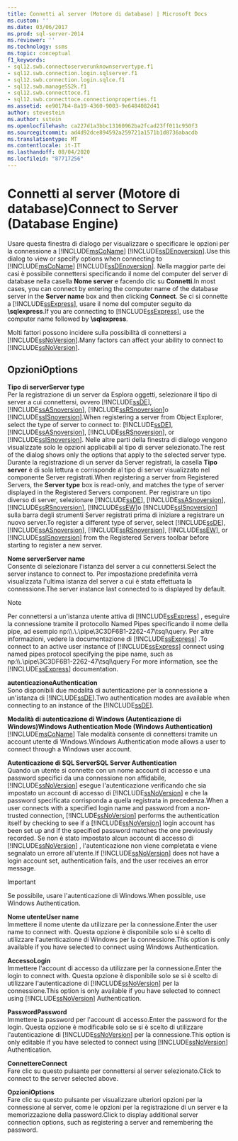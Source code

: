 ```yaml
---
title: Connetti al server (Motore di database) | Microsoft Docs
ms.custom: ''
ms.date: 03/06/2017
ms.prod: sql-server-2014
ms.reviewer: ''
ms.technology: ssms
ms.topic: conceptual
f1_keywords:
- sql12.swb.connectoserverunknownservertype.f1
- sql12.swb.connection.login.sqlserver.f1
- sql12.swb.connection.login.sqlce.f1
- sql12.swb.manageSS2k.f1
- sql12.swb.connecttoce.f1
- sql12.swb.connecttoce.connectionproperties.f1
ms.assetid: ee9017b4-8a19-4360-9003-9e6484082d41
author: stevestein
ms.author: sstein
ms.openlocfilehash: ca227d1a3bbc13160962ba2fcad23ff011c950f3
ms.sourcegitcommit: ad4d92dce894592a259721a1571b1d8736abacdb
ms.translationtype: MT
ms.contentlocale: it-IT
ms.lasthandoff: 08/04/2020
ms.locfileid: "87717256"
---
```

# <a name="connect-to-server-database-engine"></a><span data-ttu-id="62fbf-102">Connetti al server (Motore di database)</span><span class="sxs-lookup"><span data-stu-id="62fbf-102">Connect to Server (Database Engine)</span></span>
  <span data-ttu-id="62fbf-103">Usare questa finestra di dialogo per visualizzare o specificare le opzioni per la connessione a [!INCLUDE[msCoName](../../includes/msconame-md.md)] [!INCLUDE[ssDEnoversion](../../includes/ssdenoversion-md.md)].</span><span class="sxs-lookup"><span data-stu-id="62fbf-103">Use this dialog to view or specify options when connecting to [!INCLUDE[msCoName](../../includes/msconame-md.md)] [!INCLUDE[ssDEnoversion](../../includes/ssdenoversion-md.md)].</span></span> <span data-ttu-id="62fbf-104">Nella maggior parte dei casi è possibile connettersi specificando il nome del computer del server di database nella casella **Nome server** e facendo clic su **Connetti**.</span><span class="sxs-lookup"><span data-stu-id="62fbf-104">In most cases, you can connect by entering the computer name of the database server in the **Server name** box and then clicking **Connect**.</span></span> <span data-ttu-id="62fbf-105">Se ci si connette a [!INCLUDE[ssExpress](../../includes/ssexpress-md.md)], usare il nome del computer seguito da **\sqlexpress**.</span><span class="sxs-lookup"><span data-stu-id="62fbf-105">If you are connecting to [!INCLUDE[ssExpress](../../includes/ssexpress-md.md)], use the computer name followed by **\sqlexpress**.</span></span>  
  
 <span data-ttu-id="62fbf-106">Molti fattori possono incidere sulla possibilità di connettersi a [!INCLUDE[ssNoVersion](../../includes/ssnoversion-md.md)].</span><span class="sxs-lookup"><span data-stu-id="62fbf-106">Many factors can affect your ability to connect to [!INCLUDE[ssNoVersion](../../includes/ssnoversion-md.md)].</span></span>  
  
## <a name="options"></a><span data-ttu-id="62fbf-107">Opzioni</span><span class="sxs-lookup"><span data-stu-id="62fbf-107">Options</span></span>  
 <span data-ttu-id="62fbf-108">**Tipo di server**</span><span class="sxs-lookup"><span data-stu-id="62fbf-108">**Server type**</span></span>  
 <span data-ttu-id="62fbf-109">Per la registrazione di un server da Esplora oggetti, selezionare il tipo di server a cui connettersi, ovvero [!INCLUDE[ssDE](../../includes/ssde-md.md)], [!INCLUDE[ssASnoversion](../../includes/ssasnoversion-md.md)], [!INCLUDE[ssRSnoversion](../../includes/ssrsnoversion-md.md)]o [!INCLUDE[ssISnoversion](../../includes/ssisnoversion-md.md)].</span><span class="sxs-lookup"><span data-stu-id="62fbf-109">When registering a server from Object Explorer, select the type of server to connect to: [!INCLUDE[ssDE](../../includes/ssde-md.md)], [!INCLUDE[ssASnoversion](../../includes/ssasnoversion-md.md)], [!INCLUDE[ssRSnoversion](../../includes/ssrsnoversion-md.md)], or [!INCLUDE[ssISnoversion](../../includes/ssisnoversion-md.md)].</span></span> <span data-ttu-id="62fbf-110">Nelle altre parti della finestra di dialogo vengono visualizzate solo le opzioni applicabili al tipo di server selezionato.</span><span class="sxs-lookup"><span data-stu-id="62fbf-110">The rest of the dialog shows only the options that apply to the selected server type.</span></span> <span data-ttu-id="62fbf-111">Durante la registrazione di un server da Server registrati, la casella **Tipo server** è di sola lettura e corrisponde al tipo di server visualizzato nel componente Server registrati.</span><span class="sxs-lookup"><span data-stu-id="62fbf-111">When registering a server from Registered Servers, the **Server type** box is read-only, and matches the type of server displayed in the Registered Servers component.</span></span> <span data-ttu-id="62fbf-112">Per registrare un tipo diverso di server, selezionare [!INCLUDE[ssDE](../../includes/ssde-md.md)], [!INCLUDE[ssASnoversion](../../includes/ssasnoversion-md.md)], [!INCLUDE[ssRSnoversion](../../includes/ssrsnoversion-md.md)], [!INCLUDE[ssEW](../../includes/ssew-md.md)]o [!INCLUDE[ssISnoversion](../../includes/ssisnoversion-md.md)] sulla barra degli strumenti Server registrati prima di iniziare a registrare un nuovo server.</span><span class="sxs-lookup"><span data-stu-id="62fbf-112">To register a different type of server, select [!INCLUDE[ssDE](../../includes/ssde-md.md)], [!INCLUDE[ssASnoversion](../../includes/ssasnoversion-md.md)], [!INCLUDE[ssRSnoversion](../../includes/ssrsnoversion-md.md)], [!INCLUDE[ssEW](../../includes/ssew-md.md)], or [!INCLUDE[ssISnoversion](../../includes/ssisnoversion-md.md)] from the Registered Servers toolbar before starting to register a new server.</span></span>  
  
 <span data-ttu-id="62fbf-113">**Nome server**</span><span class="sxs-lookup"><span data-stu-id="62fbf-113">**Server name**</span></span>  
 <span data-ttu-id="62fbf-114">Consente di selezionare l'istanza del server a cui connettersi.</span><span class="sxs-lookup"><span data-stu-id="62fbf-114">Select the server instance to connect to.</span></span> <span data-ttu-id="62fbf-115">Per impostazione predefinita verrà visualizzata l'ultima istanza del server a cui è stata effettuata la connessione.</span><span class="sxs-lookup"><span data-stu-id="62fbf-115">The server instance last connected to is displayed by default.</span></span>  
  
> [!NOTE]  
>  <span data-ttu-id="62fbf-116">Per connettersi a un'istanza utente attiva di [!INCLUDE[ssExpress](../../includes/ssexpress-md.md)] , eseguire la connessione tramite il protocollo Named Pipes specificando il nome della pipe, ad esempio np:\\\\.\\.\pipe\3C3DF6B1-2262-47\tsql\query. Per altre informazioni, vedere la documentazione di [!INCLUDE[ssExpress](../../includes/ssexpress-md.md)] .</span><span class="sxs-lookup"><span data-stu-id="62fbf-116">To connect to an active user instance of [!INCLUDE[ssExpress](../../includes/ssexpress-md.md)] connect using named pipes protocol specifying the pipe name, such as np:\\\\.\pipe\3C3DF6B1-2262-47\tsql\query For more information, see the [!INCLUDE[ssExpress](../../includes/ssexpress-md.md)] documentation.</span></span>  
  
 <span data-ttu-id="62fbf-117">**autenticazione**</span><span class="sxs-lookup"><span data-stu-id="62fbf-117">**Authentication**</span></span>  
 <span data-ttu-id="62fbf-118">Sono disponibili due modalità di autenticazione per la connessione a un'istanza di [!INCLUDE[ssDE](../../includes/ssde-md.md)].</span><span class="sxs-lookup"><span data-stu-id="62fbf-118">Two authentication modes are available when connecting to an instance of the [!INCLUDE[ssDE](../../includes/ssde-md.md)].</span></span>  
  
 <span data-ttu-id="62fbf-119">**Modalità di autenticazione di Windows (Autenticazione di Windows)**</span><span class="sxs-lookup"><span data-stu-id="62fbf-119">**Windows Authentication Mode (Windows Authentication)**</span></span>  
 [!INCLUDE[msCoName](../../includes/msconame-md.md)] <span data-ttu-id="62fbf-120">Tale modalità consente di connettersi tramite un account utente di Windows.</span><span class="sxs-lookup"><span data-stu-id="62fbf-120">Windows Authentication mode allows a user to connect through a Windows user account.</span></span>  
  
 <span data-ttu-id="62fbf-121">**Autenticazione di SQL Server**</span><span class="sxs-lookup"><span data-stu-id="62fbf-121">**SQL Server Authentication**</span></span>  
 <span data-ttu-id="62fbf-122">Quando un utente si connette con un nome account di accesso e una password specifici da una connessione non affidabile, [!INCLUDE[ssNoVersion](../../includes/ssnoversion-md.md)] esegue l'autenticazione verificando che sia impostato un account di accesso di [!INCLUDE[ssNoVersion](../../includes/ssnoversion-md.md)] e che la password specificata corrisponda a quella registrata in precedenza.</span><span class="sxs-lookup"><span data-stu-id="62fbf-122">When a user connects with a specified login name and password from a non-trusted connection, [!INCLUDE[ssNoVersion](../../includes/ssnoversion-md.md)] performs the authentication itself by checking to see if a [!INCLUDE[ssNoVersion](../../includes/ssnoversion-md.md)] login account has been set up and if the specified password matches the one previously recorded.</span></span> <span data-ttu-id="62fbf-123">Se non è stato impostato alcun account di accesso di [!INCLUDE[ssNoVersion](../../includes/ssnoversion-md.md)] , l'autenticazione non viene completata e viene segnalato un errore all'utente.</span><span class="sxs-lookup"><span data-stu-id="62fbf-123">If [!INCLUDE[ssNoVersion](../../includes/ssnoversion-md.md)] does not have a login account set, authentication fails, and the user receives an error message.</span></span>  
  
> [!IMPORTANT]  
>  <span data-ttu-id="62fbf-124">Se possibile, usare l'autenticazione di Windows.</span><span class="sxs-lookup"><span data-stu-id="62fbf-124">When possible, use Windows Authentication.</span></span>  
  
 <span data-ttu-id="62fbf-125">**Nome utente**</span><span class="sxs-lookup"><span data-stu-id="62fbf-125">**User name**</span></span>  
 <span data-ttu-id="62fbf-126">Immettere il nome utente da utilizzare per la connessione.</span><span class="sxs-lookup"><span data-stu-id="62fbf-126">Enter the user name to connect with.</span></span> <span data-ttu-id="62fbf-127">Questa opzione è disponibile solo si è scelto di utilizzare l'autenticazione di Windows per la connessione.</span><span class="sxs-lookup"><span data-stu-id="62fbf-127">This option is only available if you have selected to connect using Windows Authentication.</span></span>  
  
 <span data-ttu-id="62fbf-128">**Accesso**</span><span class="sxs-lookup"><span data-stu-id="62fbf-128">**Login**</span></span>  
 <span data-ttu-id="62fbf-129">Immettere l'account di accesso da utilizzare per la connessione.</span><span class="sxs-lookup"><span data-stu-id="62fbf-129">Enter the login to connect with.</span></span> <span data-ttu-id="62fbf-130">Questa opzione è disponibile solo se si è scelto di utilizzare l'autenticazione di [!INCLUDE[ssNoVersion](../../includes/ssnoversion-md.md)] per la connessione.</span><span class="sxs-lookup"><span data-stu-id="62fbf-130">This option is only available if you have selected to connect using [!INCLUDE[ssNoVersion](../../includes/ssnoversion-md.md)] Authentication.</span></span>  
  
 <span data-ttu-id="62fbf-131">**Password**</span><span class="sxs-lookup"><span data-stu-id="62fbf-131">**Password**</span></span>  
 <span data-ttu-id="62fbf-132">Immettere la password per l'account di accesso.</span><span class="sxs-lookup"><span data-stu-id="62fbf-132">Enter the password for the login.</span></span> <span data-ttu-id="62fbf-133">Questa opzione è modificabile solo se si è scelto di utilizzare l'autenticazione di [!INCLUDE[ssNoVersion](../../includes/ssnoversion-md.md)] per la connessione.</span><span class="sxs-lookup"><span data-stu-id="62fbf-133">This option is only editable if you have selected to connect using [!INCLUDE[ssNoVersion](../../includes/ssnoversion-md.md)] Authentication.</span></span>  
  
 <span data-ttu-id="62fbf-134">**Connettere**</span><span class="sxs-lookup"><span data-stu-id="62fbf-134">**Connect**</span></span>  
 <span data-ttu-id="62fbf-135">Fare clic su questo pulsante per connettersi al server selezionato.</span><span class="sxs-lookup"><span data-stu-id="62fbf-135">Click to connect to the server selected above.</span></span>  
  
 <span data-ttu-id="62fbf-136">**Opzioni**</span><span class="sxs-lookup"><span data-stu-id="62fbf-136">**Options**</span></span>  
 <span data-ttu-id="62fbf-137">Fare clic su questo pulsante per visualizzare ulteriori opzioni per la connessione al server, come le opzioni per la registrazione di un server e la memorizzazione della password.</span><span class="sxs-lookup"><span data-stu-id="62fbf-137">Click to display additional server connection options, such as registering a server and remembering the password.</span></span>  
  
  
